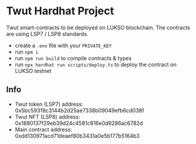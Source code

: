 # Twut Hardhat Project

Twut smart-contracts to be deployed on LUKSO blockchain. The contracts are using LSP7 / LSP8 standards.

- create a `.env` file with your `PRIVATE_KEY`
- run `npm i`
- run `npm run build` to compile contracts & types
- run `npx hardhat run scripts/deploy.ts` to deploy the contract on LUKSO testnet

## Info

- Twut token (LSP7) address: 0x5bc59319c3144b2d25ae7338b09049efb6cd038f
- Twut NFT (LSP8) address: 0x1880137f29eb39d24c4581c816e0d9286ac6782d
- Main contract address: 0xdd130971acd71deaef80b3431a0e5b177b5164b3
